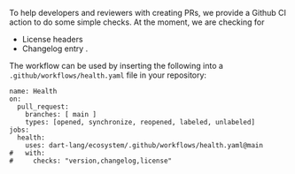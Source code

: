 To help developers and reviewers with creating PRs, we provide a Github CI action to do some simple checks. At the moment, we are checking for

* License headers
* Changelog entry
.

The workflow can be used by inserting the following into a `.github/workflows/health.yaml` file in your repository:
```
name: Health
on:
  pull_request:
    branches: [ main ]
    types: [opened, synchronize, reopened, labeled, unlabeled]
jobs:
  health:
    uses: dart-lang/ecosystem/.github/workflows/health.yaml@main
#   with:
#     checks: "version,changelog,license" 
```